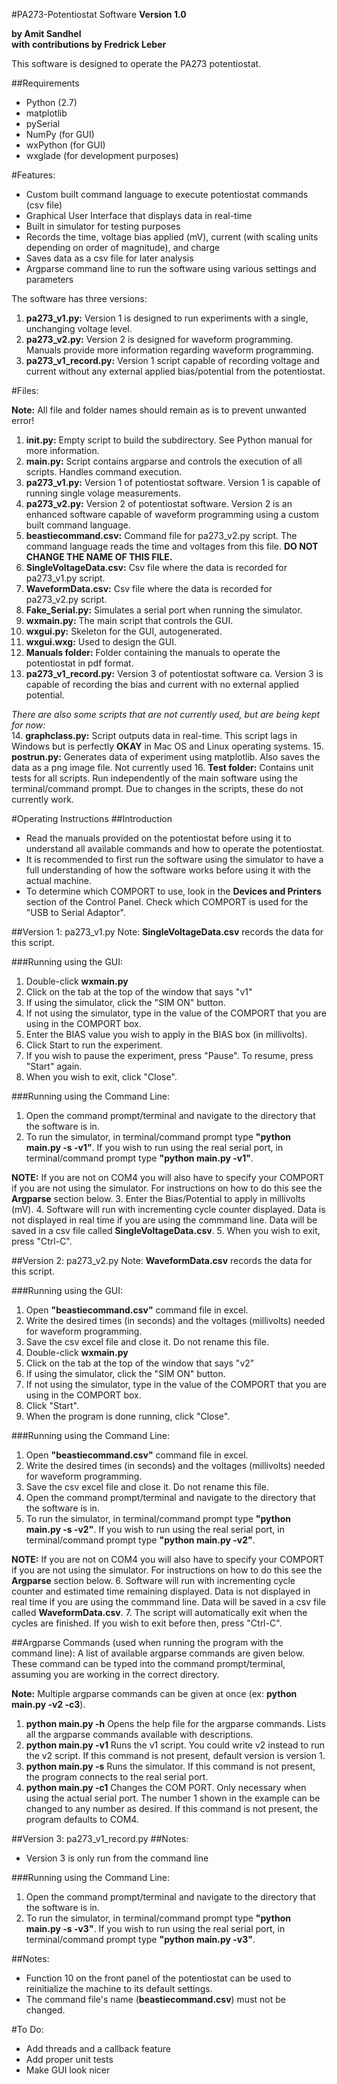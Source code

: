 #PA273-Potentiostat Software
**Version 1.0**

**by Amit Sandhel**  
**with contributions by Fredrick Leber**

This software is designed to operate the PA273 potentiostat.

##Requirements
* Python (2.7)
* matplotlib
* pySerial
* NumPy (for GUI)
* wxPython (for GUI)
* wxglade (for development purposes)

#Features: 
* Custom built command language to execute potentiostat commands (csv file)
* Graphical User Interface that displays data in real-time
* Built in simulator for testing purposes
* Records the time, voltage bias applied (mV), current (with scaling units depending on order of magnitude), and charge
* Saves data as a csv file for later analysis
* Argparse command line to run the software using various settings and parameters

The software has three versions:  

1. **pa273_v1.py:** Version 1 is designed to run experiments with a single, unchanging voltage level.
2. **pa273_v2.py:** Version 2 is designed for waveform programming. Manuals provide more information regarding waveform programming.
3. **pa273_v1_record.py:** Version 1 script capable of recording voltage and current without any external applied bias/potential from the potentiostat.

#Files:

**Note:** All file and folder names should remain as is to prevent unwanted error!

1. **__init__.py:** Empty script to build the subdirectory. See Python manual for more information.
2. **main.py:** Script contains argparse and controls the execution of all scripts. Handles command execution.
3. **pa273_v1.py:** Version 1 of potentiostat software. Version 1 is capable of running single volage measurements.
4. **pa273_v2.py:** Version 2 of potentiostat software. Version 2 is an enhanced software capable of waveform programming using a custom built command language.
5. **beastiecommand.csv:** Command file for pa273_v2.py script. The command language reads the time and voltages from this file. **DO NOT CHANGE THE NAME OF THIS FILE.**
6. **SingleVoltageData.csv:** Csv file where the data is recorded for pa273_v1.py script.
7. **WaveformData.csv:** Csv file where the data is recorded for pa273_v2.py script.
8. **Fake_Serial.py:** Simulates a serial port when running the simulator.
9. **wxmain.py:** The main script that controls the GUI.
10. **wxgui.py:** Skeleton for the GUI, autogenerated.
11. **wxgui.wxg:** Used to design the GUI.
12. **Manuals folder:** Folder containing the manuals to operate the potentiostat in pdf format.
13. **pa273_v1_record.py:** Version 3 of potentiostat software ca. Version 3 is capable of recording the bias and current with no external applied potential.

  *There are also some scripts that are not currently used, but are being kept for now:*  
14. **graphclass.py:** Script outputs data in real-time. This script lags in Windows but is perfectly **OKAY** in Mac OS and Linux operating systems.
15. **postrun.py:** Generates data of experiment using matplotlib. Also saves the data as a png image file. Not currently used
16. **Test folder:** Contains unit tests for all scripts. Run independently of the main software using the terminal/command prompt. Due to changes in the scripts, these do not currently work. 


#Operating Instructions
##Introduction
* Read the manuals provided on the potentiostat before using it to understand all available commands and how to operate the potentiostat.
* It is recommended to first run the software using the simulator to have a full understanding of how the software works before using it with the actual machine.
* To determine which COMPORT to use, look in the **Devices and Printers** section of the Control Panel. Check which COMPORT is used for the "USB to Serial Adaptor".

##Version 1: pa273_v1.py
Note: **SingleVoltageData.csv** records the data for this script.

###Running using the GUI:
1. Double-click **wxmain.py**
2. Click on the tab at the top of the window that says "v1"
3. If using the simulator, click the "SIM ON" button.
4. If not using the simulator, type in the value of the COMPORT that you are using in the COMPORT box.
5. Enter the BIAS value you wish to apply in the BIAS box (in millivolts).
6. Click Start to run the experiment.
7. If you wish to pause the experiment, press "Pause". To resume, press "Start" again.
8. When you wish to exit, click "Close".

###Running using the Command Line:
1. Open the command prompt/terminal and navigate to the directory that the software is in.
2. To run the simulator, in terminal/command prompt type **"python main.py -s -v1"**. If you wish to run using the real serial port, in terminal/command prompt type **"python main.py -v1"**.

 **NOTE:** If you are not on COM4 you will also have to specify your COMPORT if you are not using the simulator. For instructions on how to do this see the **Argparse** section below.
3. Enter the Bias/Potential to apply in millivolts (mV).
4. Software will run with incrementing cycle counter displayed. Data is not displayed in real time if you are using the commmand line. Data will be saved in a csv file called **SingleVoltageData.csv**.
5. When you wish to exit, press "Ctrl-C". 

##Version 2: pa273_v2.py
Note: **WaveformData.csv** records the data for this script.

###Running using the GUI:
1. Open **"beastiecommand.csv"** command file in excel.
2. Write the desired times (in seconds) and the voltages (millivolts) needed for waveform programming.
3. Save the csv excel file and close it. Do not rename this file.
4. Double-click **wxmain.py**
5. Click on the tab at the top of the window that says "v2"
6. If using the simulator, click the "SIM ON" button.
7. If not using the simulator, type in the value of the COMPORT that you are using in the COMPORT box.
8. Click "Start".
9. When the program is done running, click "Close".

###Running using the Command Line:
1. Open **"beastiecommand.csv"** command file in excel.
2. Write the desired times (in seconds) and the voltages (millivolts) needed for waveform programming.
3. Save the csv excel file and close it. Do not rename this file.
4. Open the command prompt/terminal and navigate to the directory that the software is in.
5. To run the simulator, in terminal/command prompt type **"python main.py -s -v2"**. If you wish to run using the real serial port, in terminal/command prompt type **"python main.py -v2"**.

 **NOTE:** If you are not on COM4 you will also have to specify your COMPORT if you are not using the simulator. For instructions on how to do this see the **Argparse** section below.
6. Software will run with incrementing cycle counter and estimated time remaining displayed. Data is not displayed in real time if you are using the commmand line. Data will be saved in a csv file called **WaveformData.csv**.
7. The script will automatically exit when the cycles are finished. If you wish to exit before then, press "Ctrl-C".

##Argparse Commands (used when running the program with the command line):
A list of available argparse commands are given below. These command can be typed into the command prompt/terminal, assuming you are working in the correct directory.

**Note:** Multiple argparse commands can be given at once (ex: **python main.py -v2 -c3**).

1. **python main.py -h** Opens the help file for the argparse commands. Lists all the argparse commands available with descriptions.
2. **python main.py -v1** Runs the v1 script. You could write v2 instead to run the v2 script. If this command is not present, default version is version 1.
3. **python main.py -s** Runs the simulator. If this command is not present, the program connects to the real serial port. 
4. **python main.py -c1** Changes the COM PORT. Only necessary when using the actual serial port. The number 1 shown in the example can be changed to any number as desired. If this command is not present, the program defaults to COM4.

##Version 3: pa273_v1_record.py
##Notes: 
 * Version 3 is only run from the command line 
 
###Running using the Command Line:
1. Open the command prompt/terminal and navigate to the directory that the software is in.
2. To run the simulator, in terminal/command prompt type **"python main.py -s -v3"**. If you wish to run using the real serial port, in terminal/command prompt type **"python main.py -v3"**.

##Notes:
* Function 10 on the front panel of the potentiostat can be used to reinitialize the machine to its default settings.
* The command file's name (**beastiecommand.csv**) must not be changed.

#To Do:
* Add threads and a callback feature
* Add proper unit tests
* Make GUI look nicer
